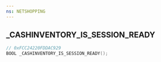 ```yaml
---
ns: NETSHOPPING
---
```

## _CASHINVENTORY_IS_SESSION_READY

```c
// 0xFCC24220FDDAC929
BOOL _CASHINVENTORY_IS_SESSION_READY();
```

